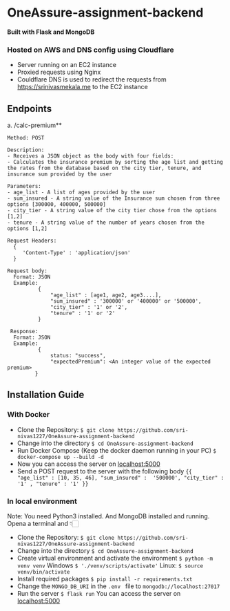 # OneAssure-assignment-backend
**Built with Flask and MongoDB**

### Hosted on AWS and DNS config using Cloudflare
- Server running on an EC2 instance
- Proxied requests using Nginx
- Couldflare DNS is used to redirect the requests from https://srinivasmekala.me to the EC2 instance
## Endpoints
a. /calc-premium**

    Method: POST
    
    Description:
    - Receives a JSON object as the body with four fields:
    - Calculates the insurance premium by sorting the age list and getting the rates from the database based on the city tier, tenure, and insurance sum provided by the user
   
    Parameters:
    - age_list - A list of ages provided by the user
    - sum_insured - A string value of the Insurance sum chosen from three options [300000, 400000, 500000]
    - city_tier - A string value of the city tier chose from the options [1,2]
    - tenure - A string value of the number of years chosen from the options [1,2]
    
    Request Headers:
      {
         'Content-Type' : 'application/json'
      }
      
    Request body:
      Format: JSON
      Example:
              {
                  "age_list" : [age1, age2, age3....],
                  "sum_insured" : '300000' or '400000' or '500000',
                  "city_tier" : '1' or '2',
                  "tenure" : '1' or '2'
              }
              
     Response:
      Format: JSON
      Example:
              {
                  status: "success",
                  "expectedPremium": <An integer value of the expected premium>
             }

## Installation Guide
### With Docker
- Clone the Repository:
  ```$ git clone https://github.com/sri-nivas1227/OneAssure-assignment-backend```
- Change into the directory
  ```$ cd OneAssure-assignment-backend```
- Run Docker Compose (Keep the docker daemon running in your PC)
  ```$ docker-compose up --build -d```
- Now you can access the server on [localhost:5000](http://localhost:5000/)
- Send a POST request to the server with the following body
      ```{{
                  "age_list" : [10, 35, 46],
                  "sum_insured" :  '500000',
                  "city_tier" : '1' ,
                  "tenure" : '1'
              }}```
### In local environment
Note: You need Python3 installed. And MongoDB installed and running.
Opena a terminal and 👇🏻
- Clone the Repository:
  ```$ git clone https://github.com/sri-nivas1227/OneAssure-assignment-backend```
- Change into the directory
  ```$ cd OneAssure-assignment-backend```
- Create virtual environment and activate the environment
  ```$ python -m venv venv```
  Windows ```$ './venv/scripts/activate'```
  Linux: ```$ source venv/bin/activate```
- Install required packages
  ```$ pip install -r requirements.txt```
- Change the `MONGO_DB_URI` in the `.env ` file to `mongodb://localhost:27017`
- Run the server
  ```$ flask run```
  You can access the server on [localhost:5000](http://localhost:5000/)

  
  
    
